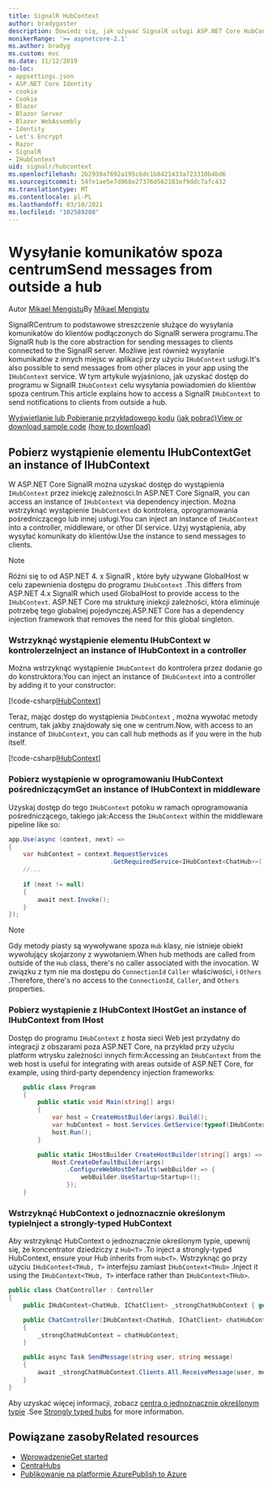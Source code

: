 ```yaml
---
title: SignalR HubContext
author: bradygaster
description: Dowiedz się, jak używać SignalR usługi ASP.NET Core HubContext do wysyłania powiadomień do klientów spoza centrum.
monikerRange: '>= aspnetcore-2.1'
ms.author: bradyg
ms.custom: mvc
ms.date: 11/12/2019
no-loc:
- appsettings.json
- ASP.NET Core Identity
- cookie
- Cookie
- Blazor
- Blazor Server
- Blazor WebAssembly
- Identity
- Let's Encrypt
- Razor
- SignalR
- IHubContext
uid: signalr/hubcontext
ms.openlocfilehash: 2b2939a7692a195c6dc1b8421433a723310b4bd6
ms.sourcegitcommit: 54fe1ae5e7d068e27376d562183ef9ddc7afc432
ms.translationtype: MT
ms.contentlocale: pl-PL
ms.lasthandoff: 03/10/2021
ms.locfileid: "102589208"
---
```

# <a name="send-messages-from-outside-a-hub"></a><span data-ttu-id="c3b0e-103">Wysyłanie komunikatów spoza centrum</span><span class="sxs-lookup"><span data-stu-id="c3b0e-103">Send messages from outside a hub</span></span>

<span data-ttu-id="c3b0e-104">Autor [Mikael Mengistu](https://twitter.com/MikaelM_12)</span><span class="sxs-lookup"><span data-stu-id="c3b0e-104">By [Mikael Mengistu](https://twitter.com/MikaelM_12)</span></span>

<span data-ttu-id="c3b0e-105">SignalRCentrum to podstawowe streszczenie służące do wysyłania komunikatów do klientów podłączonych do SignalR serwera programu.</span><span class="sxs-lookup"><span data-stu-id="c3b0e-105">The SignalR hub is the core abstraction for sending messages to clients connected to the SignalR server.</span></span> <span data-ttu-id="c3b0e-106">Możliwe jest również wysyłanie komunikatów z innych miejsc w aplikacji przy użyciu `IHubContext` usługi.</span><span class="sxs-lookup"><span data-stu-id="c3b0e-106">It's also possible to send messages from other places in your app using the `IHubContext` service.</span></span> <span data-ttu-id="c3b0e-107">W tym artykule wyjaśniono, jak uzyskać dostęp do programu w SignalR `IHubContext` celu wysyłania powiadomień do klientów spoza centrum.</span><span class="sxs-lookup"><span data-stu-id="c3b0e-107">This article explains how to access a SignalR `IHubContext` to send notifications to clients from outside a hub.</span></span>

<span data-ttu-id="c3b0e-108">[Wyświetlanie lub Pobieranie przykładowego kodu](https://github.com/dotnet/AspNetCore.Docs/tree/main/aspnetcore/signalr/hubcontext/sample/) [(jak pobrać)](xref:index#how-to-download-a-sample)</span><span class="sxs-lookup"><span data-stu-id="c3b0e-108">[View or download sample code](https://github.com/dotnet/AspNetCore.Docs/tree/main/aspnetcore/signalr/hubcontext/sample/) [(how to download)](xref:index#how-to-download-a-sample)</span></span>

## <a name="get-an-instance-of-ihubcontext"></a><span data-ttu-id="c3b0e-109">Pobierz wystąpienie elementu IHubContext</span><span class="sxs-lookup"><span data-stu-id="c3b0e-109">Get an instance of IHubContext</span></span>

<span data-ttu-id="c3b0e-110">W ASP.NET Core SignalR można uzyskać dostęp do wystąpienia `IHubContext` przez iniekcję zależności.</span><span class="sxs-lookup"><span data-stu-id="c3b0e-110">In ASP.NET Core SignalR, you can access an instance of `IHubContext` via dependency injection.</span></span> <span data-ttu-id="c3b0e-111">Można wstrzyknąć wystąpienie `IHubContext` do kontrolera, oprogramowania pośredniczącego lub innej usługi.</span><span class="sxs-lookup"><span data-stu-id="c3b0e-111">You can inject an instance of `IHubContext` into a controller, middleware, or other DI service.</span></span> <span data-ttu-id="c3b0e-112">Użyj wystąpienia, aby wysyłać komunikaty do klientów.</span><span class="sxs-lookup"><span data-stu-id="c3b0e-112">Use the instance to send messages to clients.</span></span>

> [!NOTE]
> <span data-ttu-id="c3b0e-113">Różni się to od ASP.NET 4. x SignalR , które były używane GlobalHost w celu zapewnienia dostępu do programu `IHubContext` .</span><span class="sxs-lookup"><span data-stu-id="c3b0e-113">This differs from ASP.NET 4.x SignalR which used GlobalHost to provide access to the `IHubContext`.</span></span> <span data-ttu-id="c3b0e-114">ASP.NET Core ma strukturę iniekcji zależności, która eliminuje potrzebę tego globalnej pojedynczej.</span><span class="sxs-lookup"><span data-stu-id="c3b0e-114">ASP.NET Core has a dependency injection framework that removes the need for this global singleton.</span></span>

### <a name="inject-an-instance-of-ihubcontext-in-a-controller"></a><span data-ttu-id="c3b0e-115">Wstrzyknąć wystąpienie elementu IHubContext w kontrolerze</span><span class="sxs-lookup"><span data-stu-id="c3b0e-115">Inject an instance of IHubContext in a controller</span></span>

<span data-ttu-id="c3b0e-116">Można wstrzyknąć wystąpienie `IHubContext` do kontrolera przez dodanie go do konstruktora:</span><span class="sxs-lookup"><span data-stu-id="c3b0e-116">You can inject an instance of `IHubContext` into a controller by adding it to your constructor:</span></span>

[!code-csharp[IHubContext](hubcontext/sample/Controllers/HomeController.cs?range=12-19,57)]

<span data-ttu-id="c3b0e-117">Teraz, mając dostęp do wystąpienia `IHubContext` , można wywołać metody centrum, tak jakby znajdowały się one w centrum.</span><span class="sxs-lookup"><span data-stu-id="c3b0e-117">Now, with access to an instance of `IHubContext`, you can call hub methods as if you were in the hub itself.</span></span>

[!code-csharp[IHubContext](hubcontext/sample/Controllers/HomeController.cs?range=21-25)]

### <a name="get-an-instance-of-ihubcontext-in-middleware"></a><span data-ttu-id="c3b0e-118">Pobierz wystąpienie w oprogramowaniu IHubContext pośredniczącym</span><span class="sxs-lookup"><span data-stu-id="c3b0e-118">Get an instance of IHubContext in middleware</span></span>

<span data-ttu-id="c3b0e-119">Uzyskaj dostęp do tego `IHubContext` potoku w ramach oprogramowania pośredniczącego, takiego jak:</span><span class="sxs-lookup"><span data-stu-id="c3b0e-119">Access the `IHubContext` within the middleware pipeline like so:</span></span>

```csharp
app.Use(async (context, next) =>
{
    var hubContext = context.RequestServices
                            .GetRequiredService<IHubContext<ChatHub>>();
    //...
    
    if (next != null)
    {
        await next.Invoke();
    }
});
```

> [!NOTE]
> <span data-ttu-id="c3b0e-120">Gdy metody piasty są wywoływane spoza `Hub` klasy, nie istnieje obiekt wywołujący skojarzony z wywołaniem.</span><span class="sxs-lookup"><span data-stu-id="c3b0e-120">When hub methods are called from outside of the `Hub` class, there's no caller associated with the invocation.</span></span> <span data-ttu-id="c3b0e-121">W związku z tym nie ma dostępu do `ConnectionId` `Caller` właściwości, i `Others` .</span><span class="sxs-lookup"><span data-stu-id="c3b0e-121">Therefore, there's no access to the `ConnectionId`, `Caller`, and `Others` properties.</span></span>

### <a name="get-an-instance-of-ihubcontext-from-ihost"></a><span data-ttu-id="c3b0e-122">Pobierz wystąpienie z IHubContext IHost</span><span class="sxs-lookup"><span data-stu-id="c3b0e-122">Get an instance of IHubContext from IHost</span></span>

<span data-ttu-id="c3b0e-123">Dostęp do programu `IHubContext` z hosta sieci Web jest przydatny do integracji z obszarami poza ASP.NET Core, na przykład przy użyciu platform wtrysku zależności innych firm:</span><span class="sxs-lookup"><span data-stu-id="c3b0e-123">Accessing an `IHubContext` from the web host is useful for integrating with areas outside of ASP.NET Core, for example, using third-party dependency injection frameworks:</span></span>

```csharp
    public class Program
    {
        public static void Main(string[] args)
        {
            var host = CreateHostBuilder(args).Build();
            var hubContext = host.Services.GetService(typeof(IHubContext<ChatHub>));
            host.Run();
        }

        public static IHostBuilder CreateHostBuilder(string[] args) =>
            Host.CreateDefaultBuilder(args)
                .ConfigureWebHostDefaults(webBuilder => {
                    webBuilder.UseStartup<Startup>();
                });
    }
```

### <a name="inject-a-strongly-typed-hubcontext"></a><span data-ttu-id="c3b0e-124">Wstrzyknąć HubContext o jednoznacznie określonym typie</span><span class="sxs-lookup"><span data-stu-id="c3b0e-124">Inject a strongly-typed HubContext</span></span>

<span data-ttu-id="c3b0e-125">Aby wstrzyknąć HubContext o jednoznacznie określonym typie, upewnij się, że koncentrator dziedziczy z `Hub<T>` .</span><span class="sxs-lookup"><span data-stu-id="c3b0e-125">To inject a strongly-typed HubContext, ensure your Hub inherits from `Hub<T>`.</span></span> <span data-ttu-id="c3b0e-126">Wstrzyknąć go przy użyciu `IHubContext<THub, T>` interfejsu zamiast `IHubContext<THub>` .</span><span class="sxs-lookup"><span data-stu-id="c3b0e-126">Inject it using the `IHubContext<THub, T>` interface rather than `IHubContext<THub>`.</span></span>

```csharp
public class ChatController : Controller
{
    public IHubContext<ChatHub, IChatClient> _strongChatHubContext { get; }

    public ChatController(IHubContext<ChatHub, IChatClient> chatHubContext)
    {
        _strongChatHubContext = chatHubContext;
    }

    public async Task SendMessage(string user, string message)
    {
        await _strongChatHubContext.Clients.All.ReceiveMessage(user, message);
    }
}
```

<span data-ttu-id="c3b0e-127">Aby uzyskać więcej informacji, zobacz [centra o jednoznacznie określonym typie](xref:signalr/hubs#strongly-typed-hubs) .</span><span class="sxs-lookup"><span data-stu-id="c3b0e-127">See [Strongly typed hubs](xref:signalr/hubs#strongly-typed-hubs) for more information.</span></span>

## <a name="related-resources"></a><span data-ttu-id="c3b0e-128">Powiązane zasoby</span><span class="sxs-lookup"><span data-stu-id="c3b0e-128">Related resources</span></span>

* [<span data-ttu-id="c3b0e-129">Wprowadzenie</span><span class="sxs-lookup"><span data-stu-id="c3b0e-129">Get started</span></span>](xref:tutorials/signalr)
* [<span data-ttu-id="c3b0e-130">Centra</span><span class="sxs-lookup"><span data-stu-id="c3b0e-130">Hubs</span></span>](xref:signalr/hubs)
* [<span data-ttu-id="c3b0e-131">Publikowanie na platformie Azure</span><span class="sxs-lookup"><span data-stu-id="c3b0e-131">Publish to Azure</span></span>](xref:signalr/publish-to-azure-web-app)
